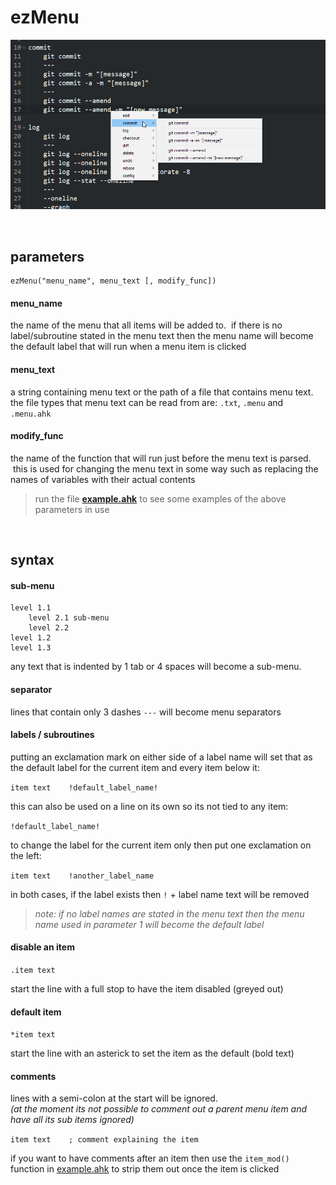 # ezMenu

![](example/screenshot.png)

&nbsp;

## parameters

```
ezMenu("menu_name", menu_text [, modify_func])
```

#### menu_name  

the name of the menu that all items will be added to. &nbsp;if there is no label/subroutine stated in the menu text then the menu name will become the default label that will run when a menu item is clicked  


#### menu_text  

a string containing menu text or the path of a file that contains menu text.  
the file types that menu text can be read from are: `.txt`, `.menu` and `.menu.ahk`  


#### modify_func  

the name of the function that will run just before the menu text is parsed. &nbsp;this is used for changing the menu text in some way such as replacing the names of variables with their actual contents

> run the file [**example.ahk**](example/example.ahk) to see some examples of the above parameters in use   


&nbsp;


## syntax

#### sub-menu

```
level 1.1
    level 2.1 sub-menu
    level 2.2
level 1.2
level 1.3
```
any text that is indented by 1 tab or 4 spaces will become a sub-menu.


#### separator  
lines that contain only 3 dashes `---` will become menu separators


#### labels / subroutines  

putting an exclamation mark on either side of a label name will set that as the default label for the current item and every item below it:  

`item text    !default_label_name!`  

this can also be used on a line on its own so its not tied to any item:  

`!default_label_name!`  

to change the label for the current item only then put one exclamation on the left:

`item text    !another_label_name`

in both cases, if the label exists then `!` + label name text will be removed

> _note: if no label names are stated in the menu text then the menu name used in parameter 1 will become the default label_

#### disable an item  
`.item text`  

start the line with a full stop to have the item disabled (greyed out)


#### default item  
`*item text`  

start the line with an asterick to set the item as the default (bold text)


#### comments  
lines with a semi-colon at the start will be ignored.  
*(at the moment its not possible to comment out a parent menu item and have all its sub items ignored)*  

`item text    ; comment explaining the item`

if you want to have comments after an item then use the `item_mod()` function in [example.ahk](example/example.ahk) to strip them out once the item is clicked
